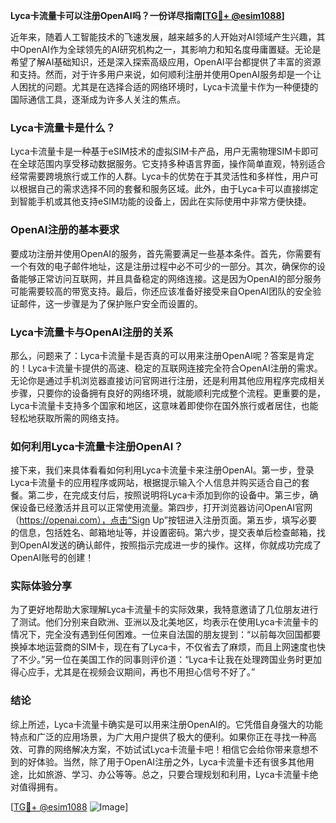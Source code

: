 **Lyca卡流量卡可以注册OpenAI吗？一份详尽指南[[TG💪+ @esim1088](https://t.me/s/esim1088)]**

近年来，随着人工智能技术的飞速发展，越来越多的人开始对AI领域产生兴趣，其中OpenAI作为全球领先的AI研究机构之一，其影响力和知名度毋庸置疑。无论是希望了解AI基础知识，还是深入探索高级应用，OpenAI平台都提供了丰富的资源和支持。然而，对于许多用户来说，如何顺利注册并使用OpenAI服务却是一个让人困扰的问题。尤其是在选择合适的网络环境时，Lyca卡流量卡作为一种便捷的国际通信工具，逐渐成为许多人关注的焦点。

### Lyca卡流量卡是什么？

Lyca卡流量卡是一种基于eSIM技术的虚拟SIM卡产品，用户无需物理SIM卡即可在全球范围内享受移动数据服务。它支持多种语言界面，操作简单直观，特别适合经常需要跨境旅行或工作的人群。Lyca卡的优势在于其灵活性和多样性，用户可以根据自己的需求选择不同的套餐和服务区域。此外，由于Lyca卡可以直接绑定到智能手机或其他支持eSIM功能的设备上，因此在实际使用中非常方便快捷。

### OpenAI注册的基本要求

要成功注册并使用OpenAI的服务，首先需要满足一些基本条件。首先，你需要有一个有效的电子邮件地址，这是注册过程中必不可少的一部分。其次，确保你的设备能够正常访问互联网，并且具备稳定的网络连接。这是因为OpenAI的部分服务可能需要较高的带宽支持。最后，你还应该准备好接受来自OpenAI团队的安全验证邮件，这一步骤是为了保护账户安全而设置的。

### Lyca卡流量卡与OpenAI注册的关系

那么，问题来了：Lyca卡流量卡是否真的可以用来注册OpenAI呢？答案是肯定的！Lyca卡流量卡提供的高速、稳定的互联网连接完全符合OpenAI注册的需求。无论你是通过手机浏览器直接访问官网进行注册，还是利用其他应用程序完成相关步骤，只要你的设备拥有良好的网络环境，就能顺利完成整个流程。更重要的是，Lyca卡流量卡支持多个国家和地区，这意味着即使你在国外旅行或者居住，也能轻松地获取所需的网络支持。

### 如何利用Lyca卡流量卡注册OpenAI？

接下来，我们来具体看看如何利用Lyca卡流量卡来注册OpenAI。第一步，登录Lyca卡流量卡的应用程序或网站，根据提示输入个人信息并购买适合自己的套餐。第二步，在完成支付后，按照说明将Lyca卡添加到你的设备中。第三步，确保设备已经激活并且可以正常使用流量。第四步，打开浏览器访问OpenAI官网（https://openai.com），点击“Sign Up”按钮进入注册页面。第五步，填写必要的信息，包括姓名、邮箱地址等，并设置密码。第六步，提交表单后检查邮箱，找到OpenAI发送的确认邮件，按照指示完成进一步的操作。这样，你就成功完成了OpenAI账号的创建！

### 实际体验分享

为了更好地帮助大家理解Lyca卡流量卡的实际效果，我特意邀请了几位朋友进行了测试。他们分别来自欧洲、亚洲以及北美地区，均表示在使用Lyca卡流量卡的情况下，完全没有遇到任何困难。一位来自法国的朋友提到：“以前每次回国都要换掉本地运营商的SIM卡，现在有了Lyca卡，不仅省去了麻烦，而且上网速度也快了不少。”另一位在美国工作的同事则评价道：“Lyca卡让我在处理跨国业务时更加得心应手，尤其是在视频会议期间，再也不用担心信号不好了。”

### 结论

综上所述，Lyca卡流量卡确实是可以用来注册OpenAI的。它凭借自身强大的功能特点和广泛的应用场景，为广大用户提供了极大的便利。如果你正在寻找一种高效、可靠的网络解决方案，不妨试试Lyca卡流量卡吧！相信它会给你带来意想不到的好体验。当然，除了用于OpenAI注册之外，Lyca卡流量卡还有很多其他用途，比如旅游、学习、办公等等。总之，只要合理规划和利用，Lyca卡流量卡绝对值得拥有。

[[TG💪+ @esim1088](https://t.me/s/esim1088) ![Image](https://i.postimg.cc/4NQfJmqS/Snipaste-2025-05-13-00-14-12.png)]